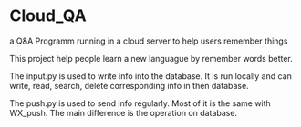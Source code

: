 # Cloud_QA
a Q&amp;A Programm running in a cloud server to help users remember things

This project help people learn a new languague by remember words better.

The input.py is used to write info into the database. It is run locally and can write, read, search, delete corresponding info in then database.

The push.py is used to send info regularly. Most of it is the same with WX_push. The main difference is the operation on database.
